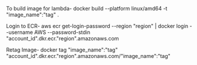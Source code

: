 To build image for lambda-
docker build --platform linux/amd64 -t "image_name":"tag" .

Login to ECR-
aws ecr get-login-password --region "region" | docker login --username AWS --password-stdin "account_id".dkr.ecr."region".amazonaws.com

Retag Image-
docker tag "image_name":"tag" "account_id".dkr.ecr."region".amazonaws.com/"image_name":"tag"